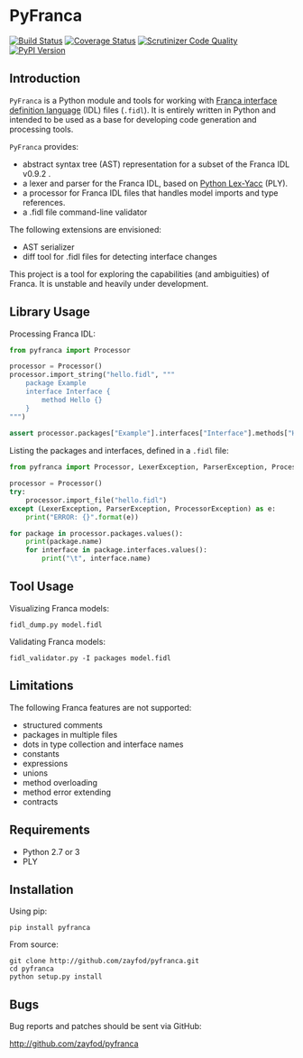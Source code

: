 PyFranca
========

[![Build Status](https://travis-ci.org/zayfod/pyfranca.svg?branch=master)](https://travis-ci.org/zayfod/pyfranca)
[![Coverage Status](https://coveralls.io/repos/github/zayfod/pyfranca/badge.svg?branch=master)](https://coveralls.io/github/zayfod/pyfranca?branch=master)
[![Scrutinizer Code Quality](https://scrutinizer-ci.com/g/zayfod/pyfranca/badges/quality-score.png?b=master)](https://scrutinizer-ci.com/g/zayfod/pyfranca/?branch=master)
[![PyPI Version](http://img.shields.io/pypi/v/pyfranca.svg)](https://pypi.python.org/pypi/pyfranca)


Introduction
------------

`PyFranca` is a Python module and tools for working with
[Franca interface definition language](https://github.com/franca/franca)
(IDL) files (`.fidl`). It is entirely written in Python and intended to be
used as a base for developing code generation and processing tools.

`PyFranca` provides:
 
- abstract syntax tree (AST) representation for a subset of the
    Franca IDL v0.9.2 .
- a lexer and parser for the Franca IDL, based on
    [Python Lex-Yacc](http://www.dabeaz.com/ply/) (PLY).
- a processor for Franca IDL files that handles model imports and
    type references.
- a .fidl file command-line validator

The following extensions are envisioned:

- AST serializer
- diff tool for .fidl files for detecting interface changes   

This project is a tool for exploring the capabilities (and ambiguities) of
Franca. It is unstable and heavily under development.


Library Usage
-------------

Processing Franca IDL:

```python
from pyfranca import Processor

processor = Processor()
processor.import_string("hello.fidl", """
    package Example
    interface Interface {
        method Hello {}
    }
""")
        
assert processor.packages["Example"].interfaces["Interface"].methods["Hello"].name == "Hello"
```

Listing the packages and interfaces, defined in a `.fidl` file:

```python
from pyfranca import Processor, LexerException, ParserException, ProcessorException

processor = Processor()
try:
    processor.import_file("hello.fidl")        
except (LexerException, ParserException, ProcessorException) as e:
    print("ERROR: {}".format(e))

for package in processor.packages.values():
    print(package.name)
    for interface in package.interfaces.values():
        print("\t", interface.name)
```


Tool Usage
----------

Visualizing Franca models:

    fidl_dump.py model.fidl

Validating Franca models:

    fidl_validator.py -I packages model.fidl


Limitations
-----------

The following Franca features are not supported:

- structured comments
- packages in multiple files
- dots in type collection and interface names
- constants
- expressions
- unions
- method overloading
- method error extending
- contracts


Requirements
------------

- Python 2.7 or 3
- PLY


Installation
------------

Using pip:

    pip install pyfranca

From source:

    git clone http://github.com/zayfod/pyfranca.git
    cd pyfranca
    python setup.py install


Bugs
----

Bug reports and patches should be sent via GitHub:

http://github.com/zayfod/pyfranca

